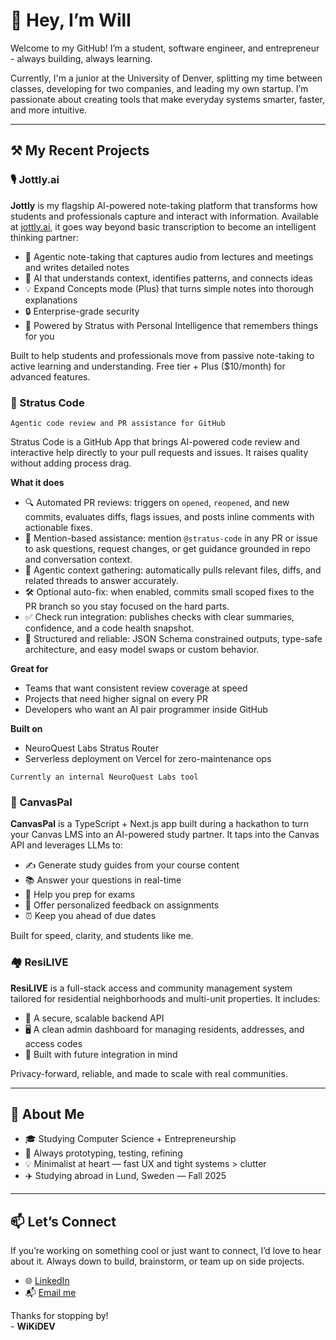 # 👋 Hey, I’m Will

Welcome to my GitHub! I’m a student, software engineer, and entrepreneur - always building, always learning.

Currently, I'm a junior at the University of Denver, splitting my time between classes, developing for two companies, and leading my own startup. I’m passionate about creating tools that make everyday systems smarter, faster, and more intuitive.

---

## ⚒️ My Recent Projects

### 🎙️ Jottly.ai
**Jottly** is my flagship AI-powered note-taking platform that transforms how students and professionals capture and interact with information. Available at [jottly.ai](https://jottly.ai), it goes way beyond basic transcription to become an intelligent thinking partner:
- 🎯 Agentic note-taking that captures audio from lectures and meetings and writes detailed notes
- 🧠 AI that understands context, identifies patterns, and connects ideas  
- 💡 Expand Concepts mode (Plus) that turns simple notes into thorough explanations  
- 🔒 Enterprise-grade security
- 🤖 Powered by Stratus with Personal Intelligence that remembers things for you

Built to help students and professionals move from passive note-taking to active learning and understanding. Free tier + Plus ($10/month) for advanced features.

### 🤖 Stratus Code

`Agentic code review and PR assistance for GitHub`

Stratus Code is a GitHub App that brings AI-powered code review and interactive help directly to your pull requests and issues. It raises quality without adding process drag.

**What it does**

* 🔍 Automated PR reviews: triggers on `opened`, `reopened`, and new commits, evaluates diffs, flags issues, and posts inline comments with actionable fixes.
* 💬 Mention-based assistance: mention `@stratus-code` in any PR or issue to ask questions, request changes, or get guidance grounded in repo and conversation context.
* 🧭 Agentic context gathering: automatically pulls relevant files, diffs, and related threads to answer accurately.
* 🛠️ Optional auto-fix: when enabled, commits small scoped fixes to the PR branch so you stay focused on the hard parts.
* ✅ Check run integration: publishes checks with clear summaries, confidence, and a code health snapshot.
* 🎯 Structured and reliable: JSON Schema constrained outputs, type-safe architecture, and easy model swaps or custom behavior.

**Great for**

* Teams that want consistent review coverage at speed
* Projects that need higher signal on every PR
* Developers who want an AI pair programmer inside GitHub

**Built on**

* NeuroQuest Labs Stratus Router
* Serverless deployment on Vercel for zero-maintenance ops

`Currently an internal NeuroQuest Labs tool`

### 📝 CanvasPal
**CanvasPal** is a TypeScript + Next.js app built during a hackathon to turn your Canvas LMS into an AI-powered study partner. It taps into the Canvas API and leverages LLMs to:

- ✍️ Generate study guides from your course content  
- 📚 Answer your questions in real-time  
- 🎯 Help you prep for exams  
- 🧠 Offer personalized feedback on assignments  
- ⏰ Keep you ahead of due dates  

Built for speed, clarity, and students like me.

### 🏘️ ResiLIVE
**ResiLIVE** is a full-stack access and community management system tailored for residential neighborhoods and multi-unit properties. It includes:

- 🔐 A secure, scalable backend API  
- 🖥️ A clean admin dashboard for managing residents, addresses, and access codes  
- 📱 Built with future integration in mind

Privacy-forward, reliable, and made to scale with real communities.

---

## 🌱 About Me

- 🎓 Studying Computer Science + Entrepreneurship  
- 🧩 Always prototyping, testing, refining  
- 💡 Minimalist at heart — fast UX and tight systems > clutter  
- ✈️ Studying abroad in Lund, Sweden — Fall 2025  

---

## 📫 Let’s Connect

If you’re working on something cool or just want to connect, I’d love to hear about it. Always down to build, brainstorm, or team up on side projects.

- 🌐 [LinkedIn](https://linkedin.com/in/willkillebrew)  
- 📬 [Email me](mailto:will.killebrew@du.edu)  

Thanks for stopping by!  
\- **WiKiDEV**
